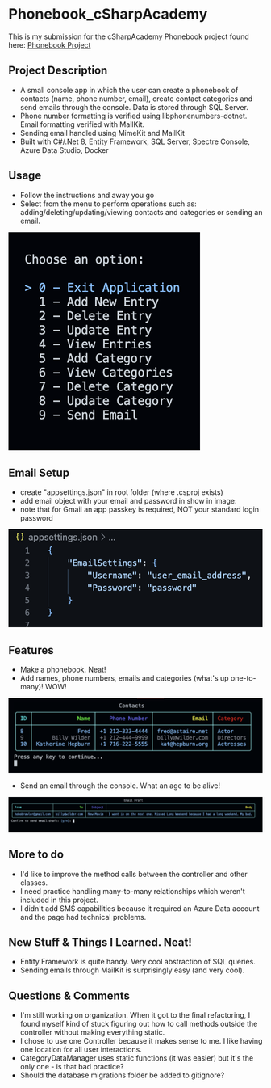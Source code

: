 # Phonebook_cSharpAcademy

This is my submission for the cSharpAcademy Phonebook project found here: [Phonebook Project](https://www.thecsharpacademy.com/project/16/phonebook)


## Project Description
- A small console app in which the user can create a phonebook of contacts (name, phone number, email), create contact categories and send emails through the console. Data is stored through SQL Server.
- Phone number formatting is verified using libphonenumbers-dotnet. Email formatting verified with MailKit.
- Sending email handled using MimeKit and MailKit
- Built with C#/.Net 8, Entity Framework, SQL Server, Spectre Console, Azure Data Studio, Docker 


## Usage
- Follow the instructions and away you go
- Select from the menu to perform operations such as: adding/deleting/updating/viewing contacts and categories or sending an email.


![main menu](/Images/mainMenu.png)


## Email Setup
- create "appsettings.json" in root folder (where .csproj exists)
- add email object with your email and password in show in image:
- note that for Gmail an app passkey is required, NOT your standard login password


![email setup](/Images/emailSetup.png)


## Features
- Make a phonebook. Neat!
- Add names, phone numbers, emails and categories (what's up one-to-many)! WOW!


![contacts](/Images/contacts.png)


- Send an email through the console. What an age to be alive!


![email draft](/Images/email.png)


## More to do
- I'd like to improve the method calls between the controller and other classes.
- I need practice handling many-to-many relationships which weren't included in this project.
- I didn't add SMS capabilities because it required an Azure Data account and the page had technical problems.


## New Stuff & Things I Learned. Neat!
- Entity Framework is quite handy. Very cool abstraction of SQL queries.
- Sending emails through MailKit is surprisingly easy (and very cool).


## Questions & Comments
- I'm still working on organization. When it got to the final refactoring, I found myself kind of stuck figuring out how to call methods outside the controller without making everything static.
- I chose to use one Controller because it makes sense to me. I like having one location for all user interactions.
- CategoryDataManager uses static functions (it was easier) but it's the only one - is that bad practice?
- Should the database migrations folder be added to gitignore?
